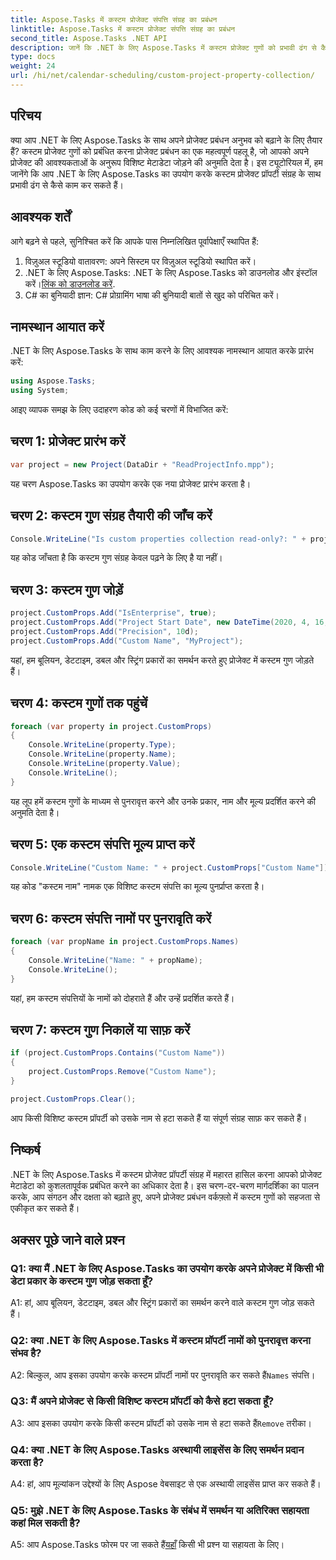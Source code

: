 ```yaml
---
title: Aspose.Tasks में कस्टम प्रोजेक्ट संपत्ति संग्रह का प्रबंधन
linktitle: Aspose.Tasks में कस्टम प्रोजेक्ट संपत्ति संग्रह का प्रबंधन
second_title: Aspose.Tasks .NET API
description: जानें कि .NET के लिए Aspose.Tasks में कस्टम प्रोजेक्ट गुणों को प्रभावी ढंग से कैसे प्रबंधित किया जाए, जिससे आपका प्रोजेक्ट प्रबंधन अनुभव बेहतर हो सके।
type: docs
weight: 24
url: /hi/net/calendar-scheduling/custom-project-property-collection/
---
```

## परिचय

क्या आप .NET के लिए Aspose.Tasks के साथ अपने प्रोजेक्ट प्रबंधन अनुभव को बढ़ाने के लिए तैयार हैं? कस्टम प्रोजेक्ट गुणों को प्रबंधित करना प्रोजेक्ट प्रबंधन का एक महत्वपूर्ण पहलू है, जो आपको अपने प्रोजेक्ट की आवश्यकताओं के अनुरूप विशिष्ट मेटाडेटा जोड़ने की अनुमति देता है। इस ट्यूटोरियल में, हम जानेंगे कि आप .NET के लिए Aspose.Tasks का उपयोग करके कस्टम प्रोजेक्ट प्रॉपर्टी संग्रह के साथ प्रभावी ढंग से कैसे काम कर सकते हैं।

## आवश्यक शर्तें

आगे बढ़ने से पहले, सुनिश्चित करें कि आपके पास निम्नलिखित पूर्वापेक्षाएँ स्थापित हैं:

1. विज़ुअल स्टूडियो वातावरण: अपने सिस्टम पर विज़ुअल स्टूडियो स्थापित करें।
2.  .NET के लिए Aspose.Tasks: .NET के लिए Aspose.Tasks को डाउनलोड और इंस्टॉल करें।[लिंक को डाउनलोड करें](https://releases.aspose.com/tasks/net/).
3. C# का बुनियादी ज्ञान: C# प्रोग्रामिंग भाषा की बुनियादी बातों से खुद को परिचित करें।

## नामस्थान आयात करें

.NET के लिए Aspose.Tasks के साथ काम करने के लिए आवश्यक नामस्थान आयात करके प्रारंभ करें:

```csharp
using Aspose.Tasks;
using System;


```

आइए व्यापक समझ के लिए उदाहरण कोड को कई चरणों में विभाजित करें:

## चरण 1: प्रोजेक्ट प्रारंभ करें

```csharp
var project = new Project(DataDir + "ReadProjectInfo.mpp");
```

यह चरण Aspose.Tasks का उपयोग करके एक नया प्रोजेक्ट प्रारंभ करता है।

## चरण 2: कस्टम गुण संग्रह तैयारी की जाँच करें

```csharp
Console.WriteLine("Is custom properties collection read-only?: " + project.CustomProps.IsReadOnly);
```

यह कोड जाँचता है कि कस्टम गुण संग्रह केवल पढ़ने के लिए है या नहीं।

## चरण 3: कस्टम गुण जोड़ें

```csharp
project.CustomProps.Add("IsEnterprise", true);
project.CustomProps.Add("Project Start Date", new DateTime(2020, 4, 16, 8, 0, 0));
project.CustomProps.Add("Precision", 10d);
project.CustomProps.Add("Custom Name", "MyProject");
```

यहां, हम बूलियन, डेटटाइम, डबल और स्ट्रिंग प्रकारों का समर्थन करते हुए प्रोजेक्ट में कस्टम गुण जोड़ते हैं।

## चरण 4: कस्टम गुणों तक पहुंचें

```csharp
foreach (var property in project.CustomProps)
{
    Console.WriteLine(property.Type);
    Console.WriteLine(property.Name);
    Console.WriteLine(property.Value);
    Console.WriteLine();
}
```

यह लूप हमें कस्टम गुणों के माध्यम से पुनरावृत्त करने और उनके प्रकार, नाम और मूल्य प्रदर्शित करने की अनुमति देता है।

## चरण 5: एक कस्टम संपत्ति मूल्य प्राप्त करें

```csharp
Console.WriteLine("Custom Name: " + project.CustomProps["Custom Name"]);
```

यह कोड "कस्टम नाम" नामक एक विशिष्ट कस्टम संपत्ति का मूल्य पुनर्प्राप्त करता है।

## चरण 6: कस्टम संपत्ति नामों पर पुनरावृति करें

```csharp
foreach (var propName in project.CustomProps.Names)
{
    Console.WriteLine("Name: " + propName);
    Console.WriteLine();
}
```

यहां, हम कस्टम संपत्तियों के नामों को दोहराते हैं और उन्हें प्रदर्शित करते हैं।

## चरण 7: कस्टम गुण निकालें या साफ़ करें

```csharp
if (project.CustomProps.Contains("Custom Name"))
{
    project.CustomProps.Remove("Custom Name");
}

project.CustomProps.Clear();
```

आप किसी विशिष्ट कस्टम प्रॉपर्टी को उसके नाम से हटा सकते हैं या संपूर्ण संग्रह साफ़ कर सकते हैं।

## निष्कर्ष

.NET के लिए Aspose.Tasks में कस्टम प्रोजेक्ट प्रॉपर्टी संग्रह में महारत हासिल करना आपको प्रोजेक्ट मेटाडेटा को कुशलतापूर्वक प्रबंधित करने का अधिकार देता है। इस चरण-दर-चरण मार्गदर्शिका का पालन करके, आप संगठन और दक्षता को बढ़ाते हुए, अपने प्रोजेक्ट प्रबंधन वर्कफ़्लो में कस्टम गुणों को सहजता से एकीकृत कर सकते हैं।

## अक्सर पूछे जाने वाले प्रश्न

### Q1: क्या मैं .NET के लिए Aspose.Tasks का उपयोग करके अपने प्रोजेक्ट में किसी भी डेटा प्रकार के कस्टम गुण जोड़ सकता हूँ?

A1: हां, आप बूलियन, डेटटाइम, डबल और स्ट्रिंग प्रकारों का समर्थन करने वाले कस्टम गुण जोड़ सकते हैं।

### Q2: क्या .NET के लिए Aspose.Tasks में कस्टम प्रॉपर्टी नामों को पुनरावृत्त करना संभव है?

 A2: बिल्कुल, आप इसका उपयोग करके कस्टम प्रॉपर्टी नामों पर पुनरावृति कर सकते हैं`Names` संपत्ति।

### Q3: मैं अपने प्रोजेक्ट से किसी विशिष्ट कस्टम प्रॉपर्टी को कैसे हटा सकता हूँ?

 A3: आप इसका उपयोग करके किसी कस्टम प्रॉपर्टी को उसके नाम से हटा सकते हैं`Remove` तरीका।

### Q4: क्या .NET के लिए Aspose.Tasks अस्थायी लाइसेंस के लिए समर्थन प्रदान करता है?

A4: हां, आप मूल्यांकन उद्देश्यों के लिए Aspose वेबसाइट से एक अस्थायी लाइसेंस प्राप्त कर सकते हैं।

### Q5: मुझे .NET के लिए Aspose.Tasks के संबंध में समर्थन या अतिरिक्त सहायता कहां मिल सकती है?

 A5: आप Aspose.Tasks फोरम पर जा सकते हैं[यहाँ](https://forum.aspose.com/c/tasks/15) किसी भी प्रश्न या सहायता के लिए।